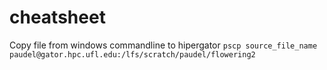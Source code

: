 # cheatsheet

Copy file from windows commandline to hipergator
```pscp source_file_name paudel@gator.hpc.ufl.edu:/lfs/scratch/paudel/flowering2```
